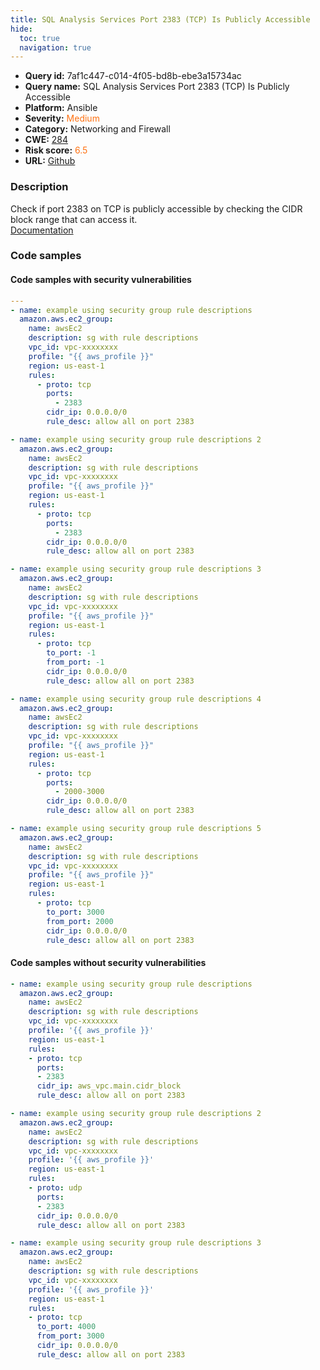 ```yaml
---
title: SQL Analysis Services Port 2383 (TCP) Is Publicly Accessible
hide:
  toc: true
  navigation: true
---
```


<style>
  .highlight .hll {
    background-color: #ff171742;
  }
  .md-content {
    max-width: 1100px;
    margin: 0 auto;
  }
</style>

-   **Query id:** 7af1c447-c014-4f05-bd8b-ebe3a15734ac
-   **Query name:** SQL Analysis Services Port 2383 (TCP) Is Publicly Accessible
-   **Platform:** Ansible
-   **Severity:** <span style="color:#ff7213">Medium</span>
-   **Category:** Networking and Firewall
-   **CWE:** <a href="https://cwe.mitre.org/data/definitions/284.html" onclick="newWindowOpenerSafe(event, 'https://cwe.mitre.org/data/definitions/284.html')">284</a>
-   **Risk score:** <span style="color:#ff7213">6.5</span>
-   **URL:** [Github](https://github.com/Checkmarx/kics/tree/master/assets/queries/ansible/aws/sql_analysis_services_port_2383_is_publicly_accessible)

### Description
Check if port 2383 on TCP is publicly accessible by checking the CIDR block range that can access it.<br>
[Documentation](https://docs.ansible.com/ansible/latest/collections/amazon/aws/ec2_group_module.html)

### Code samples
#### Code samples with security vulnerabilities
```yaml title="Positive test num. 1 - yaml file" hl_lines="65 37 9 51 23"
---
- name: example using security group rule descriptions
  amazon.aws.ec2_group:
    name: awsEc2
    description: sg with rule descriptions
    vpc_id: vpc-xxxxxxxx
    profile: "{{ aws_profile }}"
    region: us-east-1
    rules:
      - proto: tcp
        ports:
          - 2383
        cidr_ip: 0.0.0.0/0
        rule_desc: allow all on port 2383

- name: example using security group rule descriptions 2
  amazon.aws.ec2_group:
    name: awsEc2
    description: sg with rule descriptions
    vpc_id: vpc-xxxxxxxx
    profile: "{{ aws_profile }}"
    region: us-east-1
    rules:
      - proto: tcp
        ports:
          - 2383
        cidr_ip: 0.0.0.0/0
        rule_desc: allow all on port 2383

- name: example using security group rule descriptions 3
  amazon.aws.ec2_group:
    name: awsEc2
    description: sg with rule descriptions
    vpc_id: vpc-xxxxxxxx
    profile: "{{ aws_profile }}"
    region: us-east-1
    rules:
      - proto: tcp
        to_port: -1
        from_port: -1
        cidr_ip: 0.0.0.0/0
        rule_desc: allow all on port 2383

- name: example using security group rule descriptions 4
  amazon.aws.ec2_group:
    name: awsEc2
    description: sg with rule descriptions
    vpc_id: vpc-xxxxxxxx
    profile: "{{ aws_profile }}"
    region: us-east-1
    rules:
      - proto: tcp
        ports:
          - 2000-3000
        cidr_ip: 0.0.0.0/0
        rule_desc: allow all on port 2383

- name: example using security group rule descriptions 5
  amazon.aws.ec2_group:
    name: awsEc2
    description: sg with rule descriptions
    vpc_id: vpc-xxxxxxxx
    profile: "{{ aws_profile }}"
    region: us-east-1
    rules:
      - proto: tcp
        to_port: 3000
        from_port: 2000
        cidr_ip: 0.0.0.0/0
        rule_desc: allow all on port 2383

```


#### Code samples without security vulnerabilities
```yaml title="Negative test num. 1 - yaml file"
- name: example using security group rule descriptions
  amazon.aws.ec2_group:
    name: awsEc2
    description: sg with rule descriptions
    vpc_id: vpc-xxxxxxxx
    profile: '{{ aws_profile }}'
    region: us-east-1
    rules:
    - proto: tcp
      ports:
      - 2383
      cidr_ip: aws_vpc.main.cidr_block
      rule_desc: allow all on port 2383

- name: example using security group rule descriptions 2
  amazon.aws.ec2_group:
    name: awsEc2
    description: sg with rule descriptions
    vpc_id: vpc-xxxxxxxx
    profile: '{{ aws_profile }}'
    region: us-east-1
    rules:
    - proto: udp
      ports:
      - 2383
      cidr_ip: 0.0.0.0/0
      rule_desc: allow all on port 2383

- name: example using security group rule descriptions 3
  amazon.aws.ec2_group:
    name: awsEc2
    description: sg with rule descriptions
    vpc_id: vpc-xxxxxxxx
    profile: '{{ aws_profile }}'
    region: us-east-1
    rules:
    - proto: tcp
      to_port: 4000
      from_port: 3000
      cidr_ip: 0.0.0.0/0
      rule_desc: allow all on port 2383

```

